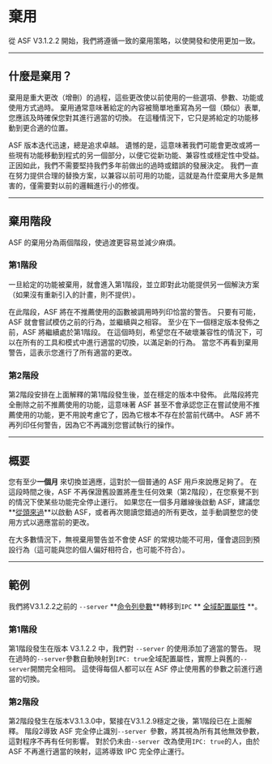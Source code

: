 # 棄用

從 ASF V3.1.2.2 開始，我們將遵循一致的棄用策略，以使開發和使用更加一致。

* * *

## 什麼是棄用？

棄用是重大更改（增刪）的過程，這些更改使以前使用的一些選項、參數、功能或使用方式過時。 棄用通常意味著給定的內容被簡單地重寫為另一個（類似）表單, 您應該及時確保您對其進行適當的切換。 在這種情況下，它只是將給定的功能移動到更合適的位置。

ASF 版本迭代迅速，總是追求卓越。 遺憾的是，這意味著我們可能會更改或將一些現有功能移動到程式的另一個部分，以便它從新功能、兼容性或穩定性中受益。 正因如此，我們不需要堅持我們多年前做出的過時或錯誤的發展決定。 我們一直在努力提供合理的替換方案，以兼容以前可用的功能，這就是為什麼棄用大多是無害的，僅需要對以前的邏輯進行小的修復。

* * *

## 棄用階段

ASF 的棄用分為兩個階段，使過渡更容易並減少麻煩。

### 第1階段

一旦給定的功能被棄用，就會進入第1階段，並立即對此功能提供另一個解決方案（如果沒有重新引入的計畫，則不提供）。

在此階段，ASF 將在不推薦使用的函數被調用時列印恰當的警告。 只要有可能，ASF 就會嘗試模仿之前的行為，並繼續與之相容。 至少在下一個穩定版本發佈之前，ASF 將繼續處於第1階段。 在這個時刻，希望您在不破壞兼容性的情況下，可以在所有的工具和模式中進行適當的切換，以滿足新的行為。 當您不再看到棄用警告，這表示您進行了所有適當的更改。

### 第2階段

第2階段安排在上面解釋的第1階段發生後，並在穩定的版本中發佈。 此階段將完全刪除之前不推薦使用的功能，這意味著 ASF 甚至不會承認您正在嘗試使用不推薦使用的功能，更不用說考慮它了，因為它根本不存在於當前代碼中。 ASF 將不再列印任何警告，因為它不再識別您嘗試執行的操作。

* * *

## 概要

您有至少**一個月** 來切換並適應，這對於一個普通的 ASF 用戶來說應足夠了。 在這段時間之後，ASF 不再保證舊設置將產生任何效果（第2階段），在您察覺不到的情況下使某些功能完全停止運行。 如果您在一個多月離線後啟動 ASF，建議您**[從頭來過](https://github.com/JustArchiNET/ArchiSteamFarm/wiki/Setting-up)**以啟動 ASF，或者再次閱讀您錯過的所有更改，並手動調整您的使用方式以適應當前的更改。

在大多數情況下，無視棄用警告並不會使 ASF 的常規功能不可用，僅會退回到預設行為（這可能與您的個人偏好相符合，也可能不符合）。

* * *

## 範例

我們將V3.1.2.2之前的 `--server` **[命令列參數](https://github.com/JustArchiNET/ArchiSteamFarm/wiki/Command-line-arguments)**轉移到` IPC ` ** [全域配置屬性](https://github.com/JustArchiNET/ArchiSteamFarm/wiki/Configuration#global-config) **。

### 第1階段

第1階段發生在版本 V3.1.2.2 中，我們對 `--server` 的使用添加了適當的警告。 現在過時的`--server`參數自動映射到` IPC: true `全域配置屬性，實際上與舊的`--server`開關完全相同。 這使得每個人都可以在 ASF 停止使用舊的參數之前進行適當的切換。

### 第2階段

第2階段發生在版本V3.1.3.0中，緊接在V3.1.2.9穩定之後，第1階段已在上面解釋。 階段2導致 ASF 完全停止識別`--server `參數，將其視為所有其他無效參數，這對程序不再有任何影響。 對於仍未由`--server `改為使用` IPC: true `的人，由於 ASF 不再進行適當的映射，這將導致 IPC 完全停止運行。